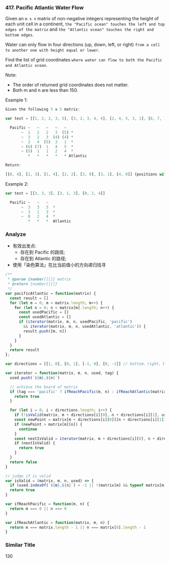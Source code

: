 ### 417. Pacific Atlantic Water Flow

Given an `m x n` matrix of non-negative integers representing the height of each unit cell in a continent, `the "Pacific ocean" touches the left and top edges of the matrix` and `the "Atlantic ocean" touches the right and bottom edges`.

Water can only flow in four directions (up, down, left, or right) `from a cell to another one with height equal or lower`.

Find the list of grid coordinates `where water can flow to both the Pacific and Atlantic ocean`.

Note:
* The order of returned grid coordinates does not matter.
* Both m and n are less than 150.

Example 1:

```js
Given the following 5 x 5 matrix:

var test = [[1, 2, 2, 3, 5], [3, 2, 3, 4, 4], [2, 4, 5, 3, 1], [6, 7, 1, 4, 5], [5, 1, 1, 2, 4]]

  Pacific ~   ~   ~   ~   ~
       ~  1   2   2   3  (5) *
       ~  3   2   3  (4) (4) *
       ~  2   4  (5)  3   1  *
       ~ (6) (7)  1   4   5  *
       ~ (5)  1   1   2   4  *
          *   *   *   *   * Atlantic

Return:

[[0, 4], [1, 3], [1, 4], [2, 2], [3, 0], [3, 1], [4, 0]] (positions with parentheses in above matrix).
```

Example 2:

```js
var test = [[3, 3, 3], [3, 1, 3], [0, 2, 4]]

  Pacific ~   ~   ~
       ~  3   3   3  *
       ~  3   1   3  *
       ~  0   2   4  *
          *   *   *  Atlantic
```

### Analyze

* 有效出发点:
  * 存在到 Pacific 的路径;
  * 存在到 Atlantic 的路径;
* 使用「染色算法」在比当前值小的方向递归找寻

```js
/**
 * @param {number[][]} matrix
 * @return {number[][]}
 */
var pacificAtlantic = function(matrix) {
  const result = []
  for (let m = 0; m < matrix.length; m++) {
    for (let n = 0; n < matrix[m].length; n++) {
      const usedPacific = []
      const usedAtlantic = []
      if (iterator(matrix, m, n, usedPacific, 'pacific')
        && iterator(matrix, m, n, usedAtlantic, 'atlantic')) {
        result.push([m, n])
      }
    }
  }
  return result
};

var directions = [[1, 0], [0, 1], [-1, 0], [0, -1]] // bottom、right、top、left

var iterator = function(matrix, m, n, used, tag) {
  used.push(`${m},${n}`)

  // achieve the board of matrix
  if (tag === 'pacific' ? ifReachPacific(m, n) : ifReachAtlantic(matrix, m, n)) {
    return true
  }

  for (let i = 0; i < directions.length; i++) {
    if (!isValid(matrix, m + directions[i][0], n + directions[i][1], used)) continue
    const newPoint = matrix[m + directions[i][0]][n + directions[i][1]]
    if (newPoint > matrix[m][n]) {
      continue
    }
    const nextIsValid = iterator(matrix, m + directions[i][0], n + directions[i][1], used, tag)
    if (nextIsValid) {
      return true
    }
  }
  return false
}

// judge if is valid
var isValid = (matrix, m, n, used) => {
  if (used.indexOf(`${m},${n}`) > -1 || !(matrix[m] && typeof matrix[m][n] === 'number')) return false
  return true
}

var ifReachPacific = function(m, n) {
  return m === 0 || n === 0
}

var ifReachAtlantic = function(matrix, m, n) {
  return m === matrix.length - 1 || n === matrix[0].length - 1
}
```

### Similar Title

130